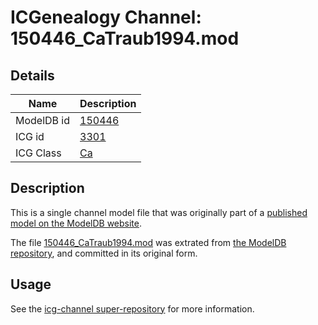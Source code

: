# ICGenealogy Channel: 150446\_CaTraub1994.mod

## Details

Name | Description
---- | -----------
ModelDB id | [150446](http://senselab.med.yale.edu/ModelDB/ShowModel.cshtml?model=150446)
ICG id | [3301](http://icg.neurotheory.ox.ac.uk/channels/3/3301)
ICG Class | [Ca](http://icg.neurotheory.ox.ac.uk/channels/3)

## Description

This is a single channel model file that was originally part of a [published model on the ModelDB website](http://senselab.med.yale.edu/mModelDB/ShowModel.cshtml?model=150446).

The file [150446\_CaTraub1994.mod](150446_CaTraub1994.mod) was extrated from [the ModelDB repository](http://senselab.med.yale.edu/ModelDB/ShowModel.cshtml?model=150446), and committed in its original form.

## Usage

See the [icg-channel super-repository](https://github.com/icgenealogy/icg-channels) for more information.
